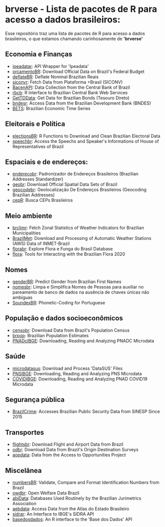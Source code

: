 # brverse - Lista de pacotes de R para acesso a dados brasileiros: 

Esse repositório traz uma lista de pacotes de R para acesso a dados brasileiros, o que estamos chamando carinhosamente de **'brverse'**


## Economia e Finanças

- [ipeadatar](https://CRAN.R-project.org/package=ipeadatar): API Wrapper for 'Ipeadata'
- [orcamentoBR](https://CRAN.R-project.org/package=orcamentoBR): Download Official Data on Brazil's Federal Budget
- [deflateBR](https://github.com/meirelesff/deflatebr/): Deflate Nominal Brazilian Reais
- [siconvr](https://CRAN.R-project.org/package=siconvr): Fetch Data from Plataforma +Brasil (SICONV)
- [BacenAPI](https://CRAN.R-project.org/package=BacenAPI): Data Collection from the Central Bank of Brazil
- [rbcb](https://wilsonfreitas.github.io/rbcb/): R Interface to Brazilian Central Bank Web Services
- [GetTDData](https://msperlin.github.io/GetTDData/): Get Data for Brazilian Bonds (Tesouro Direto)
- [bndesr](https://CRAN.R-project.org/package=bndesr): Access Data from the Brazilian Development Bank (BNDES)
- [BETS](https://CRAN.R-project.org/package=BETS): Brazilian Economic Time Series

  
## Eleitorais e Política

- [electionsBR](https://electionsbr.com/novo/): R Functions to Download and Clean Brazilian Electoral Data
- [speechbr](https://CRAN.R-project.org/package=speechbr): Access the Speechs and Speaker's Informations of House of Representatives of Brazil


## Espaciais e de endereços:

- [enderecobr](https://ipeagit.github.io/enderecobr): Padronizador de Endereços Brasileiros (Brazilian Addresses Standardizer)
- [geobr](https://ipeagit.github.io/geobr): Download Official Spatial Data Sets of Brazil
- [geocodebr](https://ipeagit.github.io/geocodebr): Geolocalização De Endereços Brasileiros (Geocoding Brazilian Addresses)
- [cepR](https://CRAN.R-project.org/package=cepR): Busca CEPs Brasileiros


## Meio ambiente

- [brclimr](https://rfsaldanha.github.io/brclimr/): Fetch Zonal Statistics of Weather Indicators for Brazilian Municipalities
- [BrazilMet](https://CRAN.R-project.org/package=BrazilMet): Download and Processing of Automatic Weather Stations (AWS) Data of INMET-Brazil
- [florabr](https://wevertonbio.github.io/florabr/): Explore Flora e Funga do Brasil Database
- [flora](https://CRAN.R-project.org/package=flora): Tools for Interacting with the Brazilian Flora 2020


## Nomes

- [genderBR](https://CRAN.R-project.org/package=genderBR): Predict Gender from Brazilian First Names
- [nomesbr]([url](https://ipeadata-lab.github.io/nomesbr/)): Limpa e Simplifica Nomes de Pessoas para auxiliar no pareamento de banco de dados na ausência de chaves únicas não ambíguas
- [SoundexBR](https://CRAN.R-project.org/package=SoundexBR): Phonetic-Coding for Portuguese


## População e dados socioeconômicos

- [censobr](https://ipeagit.github.io/censobr): Download Data from Brazil's Population Census
- [brpop](https://rfsaldanha.github.io/brpop/): Brazilian Population Estimates
- [PNADcIBGE](https://CRAN.R-project.org/package=PNADcIBGE): Downloading, Reading and Analyzing PNADC Microdata


## Saúde

- [microdatasus](https://rfsaldanha.github.io/microdatasus/): Download and Process 'DataSUS' Files
- [PNSIBGE](https://CRAN.R-project.org/package=PNSIBGE): Downloading, Reading and Analyzing PNS Microdata
- [COVIDIBGE](https://CRAN.R-project.org/package=COVIDIBGE): Downloading, Reading and Analyzing PNAD COVID19 Microdata


## Segurança pública

- [BrazilCrime](https://CRAN.R-project.org/package=BrazilCrime): Accesses Brazilian Public Security Data from SINESP Since 2015


## Transportes

- [flightsbr](https://ipeagit.github.io/flightsbr): Download Flight and Airport Data from Brazil
- [odbr](https://hsvab.github.io/odbr/): Download Data from Brazil's Origin Destination Surveys
- [aopdata](https://ipeagit.github.io/aopdata): Data from the Access to Opportunities Project


## Miscelânea

- [numbersBR](https://CRAN.R-project.org/package=numbersBR): Validate, Compare and Format Identification Numbers from Brazil
- [owdbr](https://CRAN.R-project.org/package=owdbr): Open Welfare Data Brazil
- [abjData](https://abjur.github.io/abjData/): Databases Used Routinely by the Brazilian Jurimetrics Association
- [aebdata](https://ipea.github.io/aebdata/): Access Data from the Atlas do Estado Brasileiro
- [sidrar](https://CRAN.R-project.org/package=sidrar): An Interface to IBGE's SIDRA API
- [basedosdados](https://cran.r-project.org/web/packages/basedosdados/index.html): An R interface to the 'Base dos Dados' API
